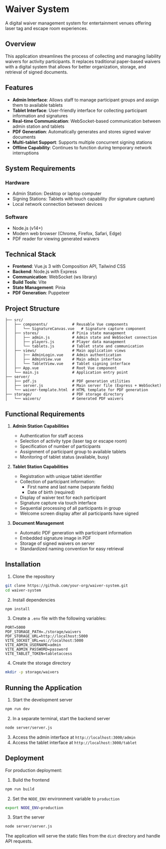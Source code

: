 # Waiver System

A digital waiver management system for entertainment venues offering laser tag and escape room experiences.

## Overview

This application streamlines the process of collecting and managing liability waivers for activity participants. It replaces traditional paper-based waivers with a digital system that allows for better organization, storage, and retrieval
of signed documents.

## Features

- **Admin Interface**: Allows staff to manage participant groups and assign them to available tablets
- **Tablet Interface**: User-friendly interface for collecting participant information and signatures
- **Real-time Communication**: WebSocket-based communication between admin station and tablets
- **PDF Generation**: Automatically generates and stores signed waiver documents
- **Multi-tablet Support**: Supports multiple concurrent signing stations
- **Offline Capability**: Continues to function during temporary network interruptions

## System Requirements

### Hardware

- Admin Station: Desktop or laptop computer
- Signing Stations: Tablets with touch capability (for signature capture)
- Local network connection between devices

### Software

- Node.js (v14+)
- Modern web browser (Chrome, Firefox, Safari, Edge)
- PDF reader for viewing generated waivers

## Technical Stack

- **Frontend**: Vue.js 3 with Composition API, Tailwind CSS
- **Backend**: Node.js with Express
- **Communication**: WebSocket (ws library)
- **Build Tools**: Vite
- **State Management**: Pinia
- **PDF Generation**: Puppeteer

## Project Structure

```
├── src/
│   ├── components/           # Reusable Vue components
│   │   └── SignatureCanvas.vue   # Signature capture component
│   ├── stores/               # Pinia state management
│   │   ├── admin.js          # Admin state and WebSocket connection
│   │   ├── players.js        # Player data management
│   │   └── tablets.js        # Tablet state and communication
│   ├── views/                # Main application views
│   │   ├── AdminLogin.vue    # Admin authentication
│   │   ├── AdminView.vue     # Main admin interface
│   │   └── TabletView.vue    # Tablet signing interface
│   ├── App.vue               # Root Vue component
│   └── main.js               # Application entry point
├── server/
│   ├── pdf.js                # PDF generation utilities
│   ├── server.js             # Main server file (Express + WebSocket)
│   └── waiver-template.html  # HTML template for PDF generation
├── storage/                  # PDF storage directory
│   └── waivers/              # Generated PDF waivers
```

## Functional Requirements

1. **Admin Station Capabilities**
    - Authentication for staff access
    - Selection of activity type (laser tag or escape room)
    - Specification of number of participants
    - Assignment of participant group to available tablets
    - Monitoring of tablet status (available, busy)

2. **Tablet Station Capabilities**
    - Registration with unique tablet identifier
    - Collection of participant information:
        - First name and last name (separate fields)
        - Date of birth (required)
    - Display of waiver text for each participant
    - Signature capture via touch interface
    - Sequential processing of all participants in group
    - Welcome screen display after all participants have signed

3. **Document Management**
    - Automatic PDF generation with participant information
    - Embedded signature image in PDF
    - Storage of signed waivers on server
    - Standardized naming convention for easy retrieval

## Installation

1. Clone the repository

```bash
git clone https://github.com/your-org/waiver-system.git
cd waiver-system
```

2. Install dependencies

```bash
npm install
```

3. Create a `.env` file with the following variables:

```
PORT=5000
PDF_STORAGE_PATH=./storage/waivers
PDF_STORAGE_URL=http://localhost:5000
VITE_SOCKET_URL=ws://localhost:5000
VITE_ADMIN_USERNAME=admin
VITE_ADMIN_PASSWORD=password
VITE_TABLET_TOKEN=tabletaccess
```

4. Create the storage directory

```bash
mkdir -p storage/waivers
```

## Running the Application

1. Start the development server

```bash
npm run dev
```

2. In a separate terminal, start the backend server

```bash
node server/server.js
```

3. Access the admin interface at `http://localhost:3000/admin`
4. Access the tablet interface at `http://localhost:3000/tablet`

## Deployment

For production deployment:

1. Build the frontend

```bash
npm run build
```

2. Set the `NODE_ENV` environment variable to `production`

```bash
export NODE_ENV=production
```

3. Start the server

```bash
node server/server.js
```

The application will serve the static files from the `dist` directory and handle API requests.
